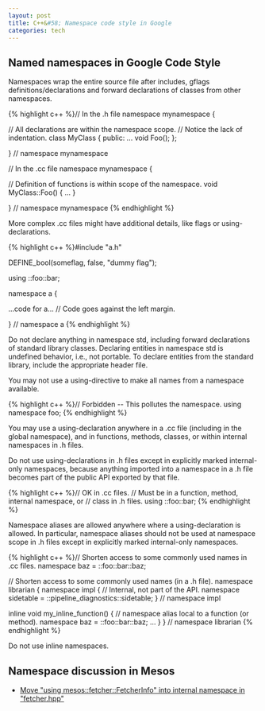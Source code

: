 ```yaml
---
layout: post
title: C++&#58; Namespace code style in Google
categories: tech
---
```


## Named namespaces in Google Code Style

Namespaces wrap the entire source file after includes, gflags definitions/declarations and forward declarations of classes from other namespaces.

{% highlight c++ %}// In the .h file
namespace mynamespace {

  // All declarations are within the namespace scope.
  // Notice the lack of indentation.
  class MyClass {
  public:
    ...
    void Foo();
  };

}  // namespace mynamespace

// In the .cc file
namespace mynamespace {

  // Definition of functions is within scope of the namespace.
  void MyClass::Foo() {
    ...
  }

}  // namespace mynamespace
{% endhighlight %}

More complex .cc files might have additional details, like flags or using-declarations.


{% highlight c++ %}#include "a.h"

DEFINE_bool(someflag, false, "dummy flag");

using ::foo::bar;

namespace a {

  ...code for a...         // Code goes against the left margin.

}  // namespace a
{% endhighlight %}

Do not declare anything in namespace std, including forward declarations of standard library classes. Declaring entities in namespace std is undefined behavior, i.e., not portable. To declare entities from the standard library, include the appropriate header file.

You may not use a using-directive to make all names from a namespace available.

{% highlight c++ %}// Forbidden -- This pollutes the namespace.
using namespace foo;
{% endhighlight %}

You may use a using-declaration anywhere in a .cc file (including in the global namespace), and in functions, methods, classes, or within internal namespaces in .h files.

Do not use using-declarations in .h files except in explicitly marked internal-only namespaces, because anything imported into a namespace in a .h file becomes part of the public API exported by that file.

{% highlight c++ %}// OK in .cc files.
// Must be in a function, method, internal namespace, or
// class in .h files.
using ::foo::bar;
{% endhighlight %}

Namespace aliases are allowed anywhere where a using-declaration is allowed. In particular, namespace aliases should not be used at namespace scope in .h files except in explicitly marked internal-only namespaces.

{% highlight c++ %}// Shorten access to some commonly used names in .cc files.
namespace baz = ::foo::bar::baz;

// Shorten access to some commonly used names (in a .h file).
namespace librarian {
  namespace impl {  // Internal, not part of the API.
    namespace sidetable = ::pipeline_diagnostics::sidetable;
  }  // namespace impl

  inline void my_inline_function() {
    // namespace alias local to a function (or method).
    namespace baz = ::foo::bar::baz;
    ...
  }
}  // namespace librarian
{% endhighlight %}

Do not use inline namespaces.

## Namespace discussion in Mesos

* [Move "using mesos::fetcher::FetcherInfo" into internal namespace in "fetcher.hpp"](https://issues.apache.org/jira/browse/MESOS-3963)

